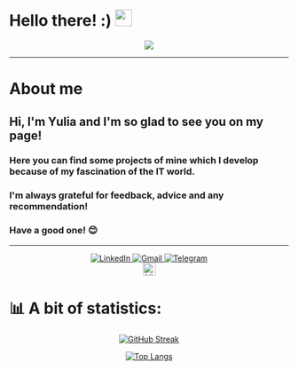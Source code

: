 <h1>
  Hello there! :)
  <img src="https://media.giphy.com/media/hvRJCLFzcasrR4ia7z/giphy.gif" width="30px"/>
</h1>

<div id="header" align="center">
 <img src="https://media.giphy.com/media/XaMTNZkRahZ7ysPMci/giphy.gif">
</div>

***

# About me

## Hi, I'm Yulia and I'm so glad to see you on my page! 

### Here you can find some projects of mine which I develop because of my fascination of the IT world. 
### I'm always grateful for feedback, advice and any recommendation!

### Have a good one! :blush: 

***

<div id="badges" align="center">
  <a href="https://www.linkedin.com/in/yulia-tustova/">
    <img src="https://img.shields.io/badge/LinkedIn-blue?style=for-the-badge&logo=linkedin&logoColor=white" alt="LinkedIn"/>
  </a>
  <a href="mailto:yuliasunny007@gmail.com">
    <img src="https://img.shields.io/badge/Gmail-red?style=for-the-badge&logo=gmail&logoColor=white" alt="Gmail">
  </a>
  <a href="https://t.me/yulia_tustova">
    <img src="https://img.shields.io/badge/Telegram-blue?style=for-the-badge&logo=telegram&logoColor=white" alt="Telegram"/>
  </a>
</div>

<div id="counter" align="center">
  <img src="https://komarev.com/ghpvc/?username=spaceowlsoul&style=flat-square&color=blue" alt="Views counter" height="23"/>
</div>

# 📊 A bit of statistics:

<div id="statistics" align=center>

[![GitHub Streak](http://github-readme-streak-stats.herokuapp.com?user=spaceowlsoul&theme=dark&background=000000)](https://git.io/streak-stats)

[![Top Langs](https://github-readme-stats.vercel.app/api/top-langs/?username=spaceowlsoul&layout=compact&theme=vision-friendly-dark)](https://github.com/anuraghazra/github-readme-stats)

</div>
